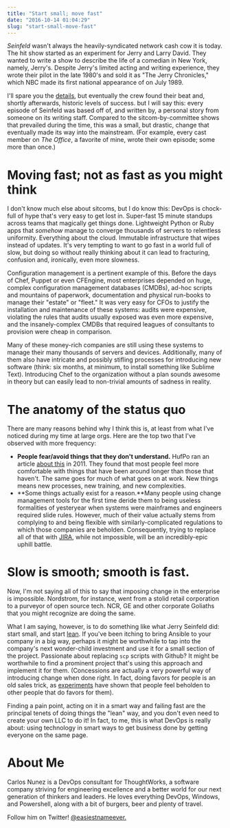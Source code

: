 ```yaml
---
title: "Start small; move fast"
date: "2016-10-14 01:04:29"
slug: "start-small-move-fast"
---
```


*Seinfeld* wasn't always the heavily-syndicated network cash cow it is today. The hit show started as an experiment for Jerry and Larry David. They wanted to write a show to describe the life of a comedian in New York, namely, Jerry's. Despite Jerry's limited acting and writing experience, they wrote their pilot in the late 1980's and sold it as "The Jerry Chronicles," which NBC made its first national appearance of on July 1989.

I'll spare you the [details](http://www.hitfix.com/whats-alan-watching/seinfeld-at-25-how-the-show-about-nothing-became-a-huge-hit ""), but eventually the crew found their beat and, shortly afterwards, historic levels of success. but I will say this: every episode of Seinfeld was based off of, and written by, a personal story from someone on its writing staff. Compared to the sitcom-by-committee shows that prevailed during the time, this was a small, but drastic, change that eventually made its way into the mainstream. (For example, every cast member on *The Office*, a favorite of mine, wrote their own episode; some more than once.)

# Moving fast; not as fast as you might think

I don't know much else about sitcoms, but I do know this: DevOps is chock-full of hype that's very easy to get lost in. Super-fast 15 minute standups across teams that magically get things done. Lightweight Python or Ruby apps that *somehow* manage to converge thousands of servers to relentless uniformity. Everything about the cloud. Immutable infrastructure that wipes instead of updates. It's very tempting to want to go fast in a world full of slow, but doing so without really thinking about it can lead to fracturing, confusion and, ironically, even more slowness.

Configuration management is a pertinent example of this. Before the days of Chef, Puppet or even CFEngine, most enterprises depended on huge, complex configuration management databases (CMDBs), ad-hoc scripts and mountains of paperwork, documentation and physical run-books to manage their "estate" or "fleet." It was very easy for CFOs to justify the installation and maintenance of these systems: audits were expensive, violating the rules that audits usually exposed was even more expensive, and the insanely-complex CMDBs that required leagues of consultants to provision were cheap in comparison.

Many of these money-rich companies are still using these systems to manage their many thousands of servers and devices. Additionally, many of them also have intricate and possibly stifling processes for introducing new software (think: six months, at minimum, to install something like Sublime Text). Introducing Chef to the organization without a plan sounds awesome in theory but can easily lead to non-trivial amounts of sadness in reality.

# The anatomy of the status quo

There are many reasons behind why I think this is, at least from what I've noticed during my time at large orgs. Here are the top two that I've observed with more frequency:

* **People fear/avoid things that they don't understand.** HufPo ran an article [about this](http://www.huffingtonpost.com/heidi-grant-halvorson-phd/why-we-dont-like-change_b_1072702.html "") in 2011. They found that most people feel more comfortable with things that have been around longer than those that haven't. The same goes for much of what goes on at work. New things means new processes, new training, and new complexities.
* **Some things actually exist for a reason.**Many people using change management tools for the first time deride them to being useless formalities of yesteryear when systems were mainframes and engineers required slide rules. However, much of their value actually stems from complying to and being flexible with similarly-complicated regulations to which those companies are beholden. Consequently, trying to replace all of that with [JIRA](https://www.atlassian.com/software/jira ""), while not impossible, will be an incredibly-epic uphill battle.

# Slow is smooth; smooth is fast.

Now, I'm not saying all of this to say that imposing change in the enterprise is impossible. Nordstrom, for instance, went from a stolid retail corporation to a purveyor of open source tech. NCR, GE and other corporate Goliaths that you might recognize are doing the same.

What I am saying, however, is to do something like what Jerry Seinfeld did: start small, and start [lean](https://www.amazon.com/Lean-Enterprise-Performance-Organizations-Innovate/dp/1449368425 ""). If you've been itching to bring Ansible to your company in a big way, perhaps it might be worthwhile to tap into the company's next wonder-child investment and use it for a small section of the project. Passionate about replacing `scp` scripts with Github? It might be worthwhile to find a prominent project that's using this approach and implement it for them. (Concessions are actually a very powerful way of introducing change when done right. In fact, doing favors for people is an old sales trick, as [experiments](https://www2.bc.edu/robert-radin/Administration/Persuasion.htm "") have shown that people feel beholden to other people that do favors for them).

Finding a pain point, acting on it in a smart way and failing fast are the principal tenets of doing things the "lean" way, and you don't even need to create your own LLC to do it! In fact, to me, this is what DevOps is really about: using technology in smart ways to get business done by getting everyone on the same page.

# About Me

Carlos Nunez is a DevOps consultant for ThoughtWorks, a software company striving for engineering excellence and a better world for our next generation of thinkers and leaders. He loves everything DevOps, Windows, and Powershell, along with a bit of burgers, beer and plenty of travel.

Follow him on Twitter! [@easiestnameever.](https://twitter.com/easiestnameever "")
